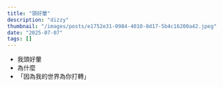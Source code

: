 ```yaml
---
title: "頭好暈"
description: "dizzy"
thumbnail: "/images/posts/e1752e31-0984-4010-8d17-5b4c16200a42.jpeg"
date: "2025-07-07"
tags: []
---
```

- 我頭好暈
- 為什麼
- 「因為我的世界為你打轉」
